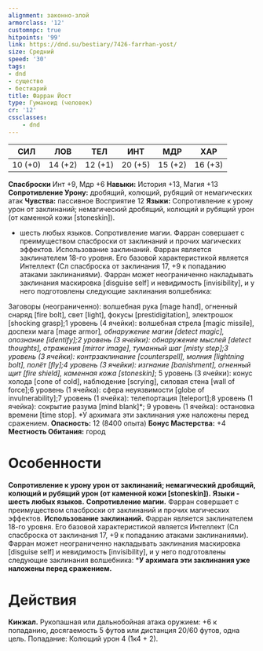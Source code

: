 ```yaml
---
alignment: законно-злой
armorclass: '12'
customnpc: true
hitpoints: '99'
link: https://dnd.su/bestiary/7426-farrhan-yost/
size: Средний
speed: '30'
tags:
- dnd
- существо
- бестиарий
title: Фарран Йост
type: Гуманоид (человек)
cr: '12'
cssclasses:
    - dnd
---
```



| СИЛ | ЛОВ | ТЕЛ | ИНТ | МДР | ХАР |
|---|---|---|---|---|---|
| 10 (+0) | 14 (+2) | 12 (+1) | 20 (+5) | 15 (+2) | 16 (+3) |
**Спасброски** Инт +9, Мдр +6
**Навыки:** История +13, Магия +13
**Сопротивление Урону:** дробящий, колющий, рубящий от немагических атак
**Чувства:** пассивное Восприятие 12
**Языки:** Сопротивление к урону урон от заклинаний; немагический дробящий, колющий и рубящий урон (от каменной кожи [stoneskin]).
 - шесть любых языков.
Сопротивление магии. Фарран совершает с преимуществом спасброски от заклинаний и прочих магических эффектов.
Использование заклинаний. Фарран является заклинателем 18-го уровня. Его базовой характеристикой является Интеллект (Сл спасброска от заклинания 17, +9 к попаданию атаками заклинаниями). Фарран может неограниченно накладывать заклинания маскировка [disguise self] и невидимость [invisibility], и у него подготовлены следующие заклинания волшебника:

Заговоры (неограниченно): волшебная рука [mage hand], огненный снаряд [fire bolt], свет [light], фокусы [prestidigitation], электрошок [shocking grasp];1 уровень (4 ячейки): волшебная стрела [magic missile], доспехи мага [mage armor]*, обнаружение магии [detect magic], опознание [identify];2 уровень (3 ячейки): обнаружение мыслей [detect thoughts], отражения [mirror image], туманный шаг [misty step];3 уровень (3 ячейки): контрзаклинание [counterspell], молния [lightning bolt], полёт [fly];4 уровень (3 ячейки): изгнание [banishment], огненный щит [fire shield], каменная кожа [stoneskin]*;
5 уровень (3 ячейки): конус холода [cone of cold], наблюдение [scrying], силовая стена [wall of force];6 уровень (1 ячейка): сфера неуязвимости [globe of invulnerability];7 уровень (1 ячейка): телепортация [teleport];8 уровень (1 ячейка): сокрытие разума [mind blank]*;
9 уровень (1 ячейка): остановка времени [time stop].
*У архимага эти заклинания уже наложены перед сражением.
**Опасность:** 12 (8400 опыта)
**Бонус Мастерства:** +4
**Местность Обитания:** город


# Особенности
**Сопротивление к урону урон от заклинаний; немагический дробящий, колющий и рубящий урон (от каменной кожи [stoneskin]).** 
**Языки - шесть любых языков.** 
**Сопротивление магии.** Фарран совершает с преимуществом спасброски от заклинаний и прочих магических эффектов.
**Использование заклинаний.** Фарран является заклинателем 18-го уровня. Его базовой характеристикой является Интеллект (Сл спасброска от заклинания 17, +9 к попаданию атаками заклинаниями). Фарран может неограниченно накладывать заклинания маскировка [disguise self] и невидимость [invisibility], и у него подготовлены следующие заклинания волшебника:
***У архимага эти заклинания уже наложены перед сражением.** 


# Действия
**Кинжал.** Рукопашная или дальнобойная атака оружием: +6 к попаданию, досягаемость 5 футов или дистанция 20/60 футов, одна цель. Попадание: Колющий урон 4 (1к4 + 2).